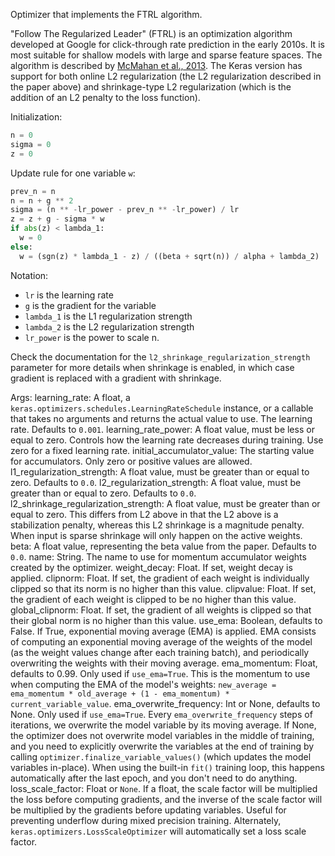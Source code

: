 Optimizer that implements the FTRL algorithm.

"Follow The Regularized Leader" (FTRL) is an optimization algorithm
developed at Google for click-through rate prediction in the early 2010s. It
is most suitable for shallow models with large and sparse feature spaces.
The algorithm is described by
[McMahan et al., 2013](https://research.google.com/pubs/archive/41159.pdf).
The Keras version has support for both online L2 regularization
(the L2 regularization described in the paper
above) and shrinkage-type L2 regularization
(which is the addition of an L2 penalty to the loss function).

Initialization:

```python
n = 0
sigma = 0
z = 0
```

Update rule for one variable `w`:

```python
prev_n = n
n = n + g ** 2
sigma = (n ** -lr_power - prev_n ** -lr_power) / lr
z = z + g - sigma * w
if abs(z) < lambda_1:
  w = 0
else:
  w = (sgn(z) * lambda_1 - z) / ((beta + sqrt(n)) / alpha + lambda_2)
```

Notation:

- `lr` is the learning rate
- `g` is the gradient for the variable
- `lambda_1` is the L1 regularization strength
- `lambda_2` is the L2 regularization strength
- `lr_power` is the power to scale n.

Check the documentation for the `l2_shrinkage_regularization_strength`
parameter for more details when shrinkage is enabled, in which case gradient
is replaced with a gradient with shrinkage.

Args:
    learning_rate: A float, a
        `keras.optimizers.schedules.LearningRateSchedule` instance, or
        a callable that takes no arguments and returns the actual value to
        use. The learning rate. Defaults to `0.001`.
    learning_rate_power: A float value, must be less or equal to zero.
        Controls how the learning rate decreases during training. Use zero
        for a fixed learning rate.
    initial_accumulator_value: The starting value for accumulators. Only
        zero or positive values are allowed.
    l1_regularization_strength: A float value, must be greater than or equal
        to zero. Defaults to `0.0`.
    l2_regularization_strength: A float value, must be greater than or equal
        to zero. Defaults to `0.0`.
    l2_shrinkage_regularization_strength: A float value, must be greater
        than or equal to zero. This differs from L2 above in that the L2
        above is a stabilization penalty, whereas this L2 shrinkage is a
        magnitude penalty. When input is sparse shrinkage will only happen
        on the active weights.
    beta: A float value, representing the beta value from the paper.
        Defaults to `0.0`.
    name: String. The name to use
      for momentum accumulator weights created by
      the optimizer.
    weight_decay: Float. If set, weight decay is applied.
    clipnorm: Float. If set, the gradient of each weight is individually
      clipped so that its norm is no higher than this value.
    clipvalue: Float. If set, the gradient of each weight is clipped to be
      no higher than this value.
    global_clipnorm: Float. If set, the gradient of all weights is clipped
      so that their global norm is no higher than this value.
    use_ema: Boolean, defaults to False. If True, exponential moving average
      (EMA) is applied. EMA consists of computing an exponential moving
      average of the weights of the model (as the weight values change after
      each training batch), and periodically overwriting the weights with
      their moving average.
    ema_momentum: Float, defaults to 0.99. Only used if `use_ema=True`.
      This is the momentum to use when computing
      the EMA of the model's weights:
      `new_average = ema_momentum * old_average + (1 - ema_momentum) *
      current_variable_value`.
    ema_overwrite_frequency: Int or None, defaults to None. Only used if
      `use_ema=True`. Every `ema_overwrite_frequency` steps of iterations,
      we overwrite the model variable by its moving average.
      If None, the optimizer
      does not overwrite model variables in the middle of training, and you
      need to explicitly overwrite the variables at the end of training
      by calling `optimizer.finalize_variable_values()`
      (which updates the model
      variables in-place). When using the built-in `fit()` training loop,
      this happens automatically after the last epoch,
      and you don't need to do anything.
    loss_scale_factor: Float or `None`. If a float, the scale factor will
      be multiplied the loss before computing gradients, and the inverse of
      the scale factor will be multiplied by the gradients before updating
      variables. Useful for preventing underflow during mixed precision
      training. Alternately, `keras.optimizers.LossScaleOptimizer` will
      automatically set a loss scale factor.
